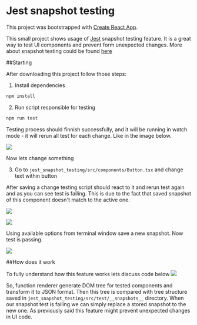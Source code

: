 # Jest snapshot testing

This project was bootstrapped with [Create React App](https://github.com/facebook/create-react-app).

This small project shows usage of [Jest](https://jestjs.io/docs) snapshot testing feature. It is a great way to test UI components and prevent form unexpected changes.
More about snapshot testing could be found [here](https://jestjs.io/docs/en/snapshot-testing)

##Starting 

After downloading this project follow those steps:
1. Install dependencies
```bash
npm install
```
2. Run script responsible for testing

```bash
npm run test
```

Testing process should finnish successfully, and it will be running in watch mode - it will rerun all test for each change. 
Like in the image below.

![](https://i.imgur.com/5nHger3.png)

Now lets change something

3. Go to `jest_snapshot_testing/src/components/Button.tsx` and change text within button

After saving a change testing script should react to it and rerun test again and as you can see test is failing.
This is due to the fact that saved snapshot of this component doesn't match to the active one.

![](https://i.imgur.com/jFd2FJj.png)

![](https://i.imgur.com/WLmRyXI.png)

Using available options from terminal window save a new snapshot. Now test is passing.

![](https://i.imgur.com/B75tbaT.png)

##How does it work

To fully understand how this feature works lets discuss code below
![](https://i.imgur.com/gwyo325.png)

So, function renderer generate DOM tree for tested components and transform it to JSON format. Then this tree is compared with tree structure saved in `jest_snapshot_testing/src/test/__snapshots__` directory.
When our snapshot test is failing we can simply replace a stored snapshot to the new one.
As previously said this feature might prevent unexpected changes in UI code.
